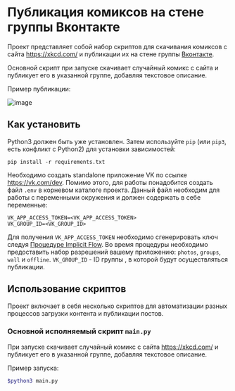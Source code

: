 # Публикация комиксов на стене группы Вконтакте

Проект представляет собой набор скриптов для скачивания комиксов с сайта https://xkcd.com/ и публикации их на стене группы [Вконтакте](https://vk.com/).

Основной скрипт при запуске скачивает случайный комикс с сайта и публикует его в указанной группе, добавляя текстовое описание.

Пример публикации:

![image](https://user-images.githubusercontent.com/67222917/207911335-b39f58db-6773-46b4-a967-6033afe70cc5.png)

## Как установить

Python3 должен быть уже установлен. 
Затем используйте `pip` (или `pip3`, есть конфликт с Python2) для установки зависимостей:
```
pip install -r requirements.txt
```

Необходимо создать standalone приложение VK по ссылке https://vk.com/dev.
Помимо этого, для работы понадобится создать файл `.env` в корневом каталоге проекта. Данный файл необходим для работы с переменными окружения и должен содержать в себе переменные: 
```
VK_APP_ACCESS_TOKEN=<VK_APP_ACCESS_TOKEN>
VK_GROUP_ID=<VK_GROUP_ID>
``` 
Для получения `VK_APP_ACCESS_TOKEN` необходимо сгенерировать ключ следуя [Процедуре Implicit Flow](https://vk.com/dev/implicit_flow_user). 
Во время процедуры необходимо предоставить набор разрешений вашему приложению: `photos`, `groups`, `wall` и `offline`.
`VK_GROUP_ID` - ID группы , в которой будут осуществляться публикации.

## Использование скриптов

Проект включает в себя несколько скриптов для автоматизации разных процессов загрузки контента и публикации постов.

### Основной исполняемый скрипт `main.py`
При запуске скачивает случайный комикс с сайта https://xkcd.com/ и публикует его в указанной группе, добавляя текстовое описание.

Пример запуска:
```bash
$python3 main.py
```